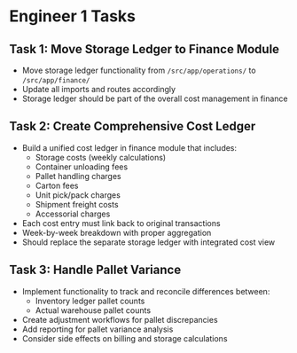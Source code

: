 # Engineer 1 Tasks

## Task 1: Move Storage Ledger to Finance Module
- Move storage ledger functionality from `/src/app/operations/` to `/src/app/finance/`
- Update all imports and routes accordingly
- Storage ledger should be part of the overall cost management in finance

## Task 2: Create Comprehensive Cost Ledger
- Build a unified cost ledger in finance module that includes:
  - Storage costs (weekly calculations)
  - Container unloading fees
  - Pallet handling charges
  - Carton fees
  - Unit pick/pack charges
  - Shipment freight costs
  - Accessorial charges
- Each cost entry must link back to original transactions
- Week-by-week breakdown with proper aggregation
- Should replace the separate storage ledger with integrated cost view

## Task 3: Handle Pallet Variance
- Implement functionality to track and reconcile differences between:
  - Inventory ledger pallet counts
  - Actual warehouse pallet counts
- Create adjustment workflows for pallet discrepancies
- Add reporting for pallet variance analysis
- Consider side effects on billing and storage calculations